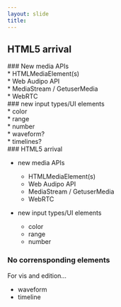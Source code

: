 ```yaml
---
layout: slide
title: 
---
```


## HTML5 arrival

<div markdown="1" class="fragment">
### New media APIs
</div>
<div markdown="1" class="fragment">
* HTMLMediaElement(s)
</div>
<div markdown="1" class="fragment">
* Web Audipo API
</div>
<div markdown="1" class="fragment">
* MediaStream / GetuserMedia
</div>
<div markdown="1" class="fragment">
* WebRTC
</div>


<div markdown="1" class="fragment">
### new input types/UI elements
</div>
<div markdown="1" class="fragment">
* color 
</div>
<div markdown="1" class="fragment">
* range
</div>
<div markdown="1" class="fragment">
* number
</div>
<div markdown="1" class="fragment">
* waveform?
</div>
<div markdown="1" class="fragment">
* timelines?
</div>


<aside class="notes" markdown="1">
### HTML5 arrival

* new media APIs
	* HTMLMediaElement(s)
	* Web Audipo API
	* MediaStream / GetuserMedia
	* WebRTC

* new input types/UI elements
	* color 
	* range
	* number


### No corrensponding elements

For vis and edition…

* waveform
* timeline

</aside>